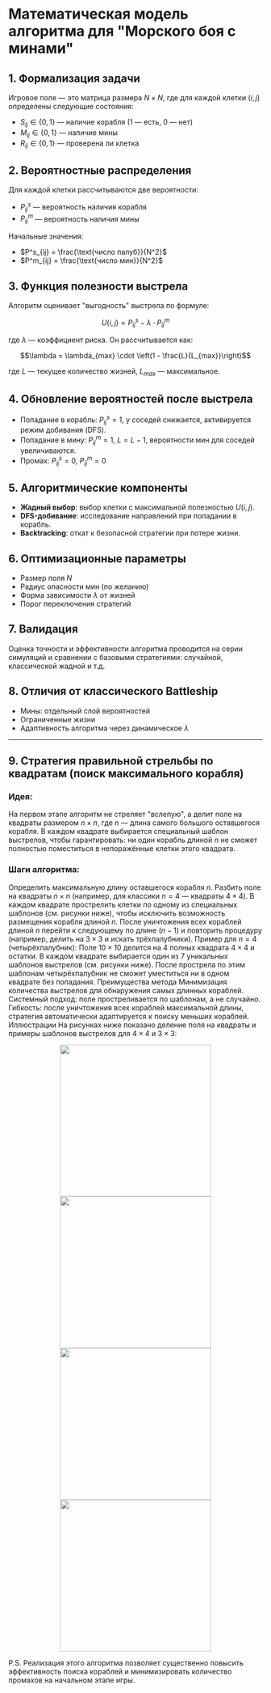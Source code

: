
# Математическая модель алгоритма для "Морского боя с минами"

## 1. Формализация задачи
Игровое поле — это матрица размера $N \times N$, где для каждой клетки $(i, j)$ определены следующие состояния:

- $S_{ij} \in \{0,1\}$ — наличие корабля (1 — есть, 0 — нет)
- $M_{ij} \in \{0,1\}$ — наличие мины
- $R_{ij} \in \{0,1\}$ — проверена ли клетка

## 2. Вероятностные распределения
Для каждой клетки рассчитываются две вероятности:

- $P^s_{ij}$ — вероятность наличия корабля
- $P^m_{ij}$ — вероятность наличия мины

Начальные значения:

- $P^s_{ij} = \frac{\text{число палуб}}{N^2}$
- $P^m_{ij} = \frac{\text{число мин}}{N^2}$

## 3. Функция полезности выстрела
Алгоритм оценивает "выгодность" выстрела по формуле:

$$U(i,j) = P^s_{ij} - \lambda \cdot P^m_{ij}$$

где $\lambda$ — коэффициент риска. Он рассчитывается как:

$$\lambda = \lambda_{max} \cdot \left(1 - \frac{L}{L_{max}}\right)$$

где $L$ — текущее количество жизней, $L_{max}$ — максимальное.

## 4. Обновление вероятностей после выстрела
- Попадание в корабль: $P^s_{ij} = 1$, у соседей снижается, активируется режим добивания (DFS).
- Попадание в мину: $P^m_{ij} = 1$, $L = L - 1$, вероятности мин для соседей увеличиваются.
- Промах: $P^s_{ij} = 0$, $P^m_{ij} = 0$

## 5. Алгоритмические компоненты
- **Жадный выбор**: выбор клетки с максимальной полезностью $U(i,j)$.
- **DFS-добивание**: исследование направлений при попадании в корабль.
- **Backtracking**: откат к безопасной стратегии при потере жизни.

## 6. Оптимизационные параметры
- Размер поля $N$
- Радиус опасности мин (по желанию)
- Форма зависимости $\lambda$ от жизней
- Порог переключения стратегий

## 7. Валидация
Оценка точности и эффективности алгоритма проводится на серии симуляций и сравнении с базовыми стратегиями: случайной, классической жадной и т.д.

## 8. Отличия от классического Battleship
- Мины: отдельный слой вероятностей
- Ограниченные жизни
- Адаптивность алгоритма через динамическое $\lambda$

---

## 9. Стратегия правильной стрельбы по квадратам (поиск максимального корабля)
### Идея:
На первом этапе алгоритм не стреляет "вслепую", а делит поле на квадраты размером $n \times n$, где $n$ — длина самого большого оставшегося корабля. В каждом квадрате выбирается специальный шаблон выстрелов, чтобы гарантировать: ни один корабль длиной $n$ не сможет полностью поместиться в непоражённые клетки этого квадрата.

### Шаги алгоритма:
Определить максимальную длину оставшегося корабля $n$.
Разбить поле на квадраты $n \times n$ (например, для классики $n=4$ — квадраты $4 \times 4$).
В каждом квадрате прострелить клетки по одному из специальных шаблонов (см. рисунки ниже), чтобы исключить возможность размещения корабля длиной $n$.
После уничтожения всех кораблей длиной $n$ перейти к следующему по длине ($n-1$) и повторить процедуру (например, делить на $3 \times 3$ и искать трёхпалубники).
Пример для $n=4$ (четырёхпалубник):
Поле $10 \times 10$ делится на 4 полных квадрата $4 \times 4$ и остатки.
В каждом квадрате выбирается один из 7 уникальных шаблонов выстрелов (см. рисунки ниже).
После прострела по этим шаблонам четырёхпалубник не сможет уместиться ни в одном квадрате без попадания.
Преимущества метода
Минимизация количества выстрелов для обнаружения самых длинных кораблей.
Системный подход: поле простреливается по шаблонам, а не случайно.
Гибкость: после уничтожения всех кораблей максимальной длины, стратегия автоматически адаптируется к поиску меньших кораблей.
Иллюстрации
На рисунках ниже показано деление поля на квадраты и примеры шаблонов выстрелов для $4 \times 4$ и $3 \times 3$:
<p align="center">
<img src="пример_деления_на_квадраты.png" width="300"/>
<img src="шаблоны_выстрелов_4x4.png" width="300"/>
<img src="прострел_всего_поля.png" width="300"/>
<img src="шаблоны_выстрелов_3x3.png" width="300"/>
</p>
P.S.
Реализация этого алгоритма позволяет существенно повысить эффективность поиска кораблей и минимизировать количество промахов на начальном этапе игры.